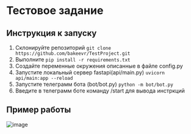# Тестовое задание

## Инструкция к запуску
1. Склонируйте репозиторий  `git clone https://github.com/bakeevr/TestProject.git`
2. Выполните `pip install -r requirements.txt`
3. Создайте переменные окружения описанные в файле config.py
4. Запустите локальный сервер fastapi(api/main.py) `uvicorn api/main:app --reload`
5. Запустите телеграмм бота (bot/bot.py) `python -m bot/bot.py`
6. Введите в телеграмм боте команду /start для вывода инстркций

## Пример работы 
![image](https://github.com/user-attachments/assets/c54cef68-bb23-48cd-a245-44155e9963c2)
